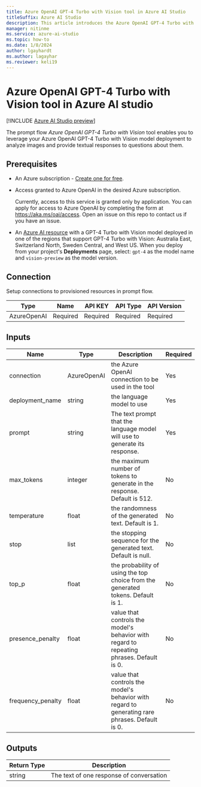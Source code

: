 ```yaml
---
title: Azure OpenAI GPT-4 Turbo with Vision tool in Azure AI Studio
titleSuffix: Azure AI Studio
description: This article introduces the Azure OpenAI GPT-4 Turbo with Vision tool for flows in Azure AI Studio.
manager: nitinme
ms.service: azure-ai-studio
ms.topic: how-to
ms.date: 1/8/2024
author: lgayhardt
ms.author: lagayhar
ms.reviewer: keli19
---
```


# Azure OpenAI GPT-4 Turbo with Vision tool in Azure AI studio

[!INCLUDE [Azure AI Studio preview](./includes/preview-ai-studio.md)]

The prompt flow *Azure OpenAI GPT-4 Turbo with Vision* tool enables you to leverage your Azure OpenAI GPT-4 Turbo with Vision model deployment to analyze images and provide textual responses to questions about them.

## Prerequisites

- An Azure subscription - <a href="https://azure.microsoft.com/free/cognitive-services" target="_blank">Create one for free</a>.
- Access granted to Azure OpenAI in the desired Azure subscription.

    Currently, access to this service is granted only by application. You can apply for access to Azure OpenAI by completing the form at <a href="https://aka.ms/oai/access" target="_blank">https://aka.ms/oai/access</a>. Open an issue on this repo to contact us if you have an issue.

- An [Azure AI resource](../how-to/create-azure-ai-resource.md) with a GPT-4 Turbo with Vision model deployed in one of the regions that support GPT-4 Turbo with Vision: Australia East, Switzerland North, Sweden Central, and West US. When you deploy from your project's **Deployments** page, select: `gpt-4` as the model name and `vision-preview` as the model version.

## Connection

Setup connections to provisioned resources in prompt flow.

| Type        | Name     | API KEY  | API Type | API Version |
|-------------|----------|----------|----------|-------------|
| AzureOpenAI | Required | Required | Required | Required    |

## Inputs

| Name                   | Type        | Description                                                                                    | Required |
|------------------------|-------------|------------------------------------------------------------------------------------------------|----------|
| connection             | AzureOpenAI | the Azure OpenAI connection to be used in the tool                                              | Yes      |
| deployment\_name       | string      | the language model to use                                                                      | Yes      |
| prompt                 | string      | The text prompt that the language model will use to generate its response.                    | Yes      |
| max\_tokens            | integer     | the maximum number of tokens to generate in the response. Default is 512.                      | No       |
| temperature            | float       | the randomness of the generated text. Default is 1.                                            | No       |
| stop                   | list        | the stopping sequence for the generated text. Default is null.                                 | No       |
| top_p                  | float       | the probability of using the top choice from the generated tokens. Default is 1.               | No       |
| presence\_penalty      | float       | value that controls the model's behavior with regard to repeating phrases. Default is 0.      | No       |
| frequency\_penalty     | float       | value that controls the model's behavior with regard to generating rare phrases. Default is 0. | No       |

## Outputs

| Return Type | Description                              |
|-------------|------------------------------------------|
| string      | The text of one response of conversation |
